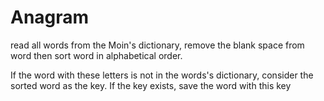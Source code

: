 # Anagram

read all words from the Moin's dictionary, 
remove the blank space from word then sort word in alphabetical order.


If the word with these letters is not in the words's dictionary,
consider the sorted word as the key.
If the key exists, save the word with this key
